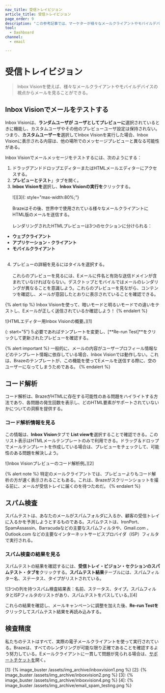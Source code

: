 ```yaml
---
nav_title: 受信トレイビジョン
article_title: 受信トレイビジョン
page_order: 9
description: "この参考記事では、マーケターが様々なメールクライアントやモバイルデバイスの視点からメールを見ることができる機能、Inbox Visionの設定方法を取り上げている。"
tool:
  - Dashboard
channel:
  - email

---
```


# 受信トレイビジョン

> Inbox Visionを使えば、様々なメールクライアントやモバイルデバイスの視点からメールを見ることができる。 

## Inbox Visionでメールをテストする

Inbox Visionは、**ランダムユーザが** **ユーザとしてプレビューに**選択されているときに機能し、カスタムユーザやその他のプレビューユーザ設定は保持されない。つまり、**カスタムユーザーを**選択してInbox Visionを実行した場合、Inbox Visionに表示される内容は、他の場所でのメッセージプレビューと異なる可能性がある。 

Inbox Visionでメールメッセージをテストするには、次のようにする：

1. ドラッグアンドドロップエディターまたはHTMLメールエディターにアクセスする。 
2. **プレビューとテスト**」タブを開く。
3. **Inbox Visionを**選択し、**Inbox Visionの実行を**クリックする。<br><br> ![][3]{: style="max-width:80%;"}<br><br> Brazeはその後、世界中で使用されている様々なメールクライアントにHTML版のメールを送信する。<br><br> レンダリングされたHTMLプレビューは3つのセクションに分けられる： 
- **ウェブクライアント** 
- **アプリケーション・クライアント** 
- **モバイルクライアント**<br><br>
4. プレビューの詳細を見るにはタイルを選択する。<br><br> これらのプレビューを見るには、Eメールに件名と有効な送信ドメインが含まれていなければならない。デスクトップとモバイルではメールのレンダリングが異なることを意識しよう。これらのプレビューを見ながら、コンテンツを確認し、メールが意図したとおりに表示されていることを確認できる。

{% alert tip %}
Inbox Visionを使って、暗いモードと明るいモードでの違いをテストし、Eメールが正しく送信されているか確認しよう！
{% endalert %}

![HTMLエディター用Inbox Visionの概要。][1]

{: start="5"}
5\.必要であればテンプレートを変更し、\[**Re-run Test]**をクリックして更新されたプレビューを確認する。

{% alert important %}
一般的に、メールの内容がユーザープロフィール情報などのテンプレート情報に依存している場合、Inbox Visionでは動作しない。これは、Brazeのテンプレートが、この機能を使ってEメールを送信する際に、空のユーザーになってしまうためである。
{% endalert %}

## コード解析

コード解析は、BrazeがHTMLに存在する可能性のある問題をハイライトする方法であり、各問題の発生回数を表示し、どのHTML要素がサポートされていないかについての洞察を提供する。 

### コード解析情報を見る

この情報は、**Inbox Vision**タブで<i class="fas fa-list"></i> **List viewを**選択することで確認できる。このリスト表示はHTMLメールテンプレートのみで利用できる。ドラッグ＆ドロップでメールテンプレートを作成している場合は、プレビューをチェックして、可能性のある問題を解決しよう。

![Inbox Visionプレビューのコード解析例。][2]

{% alert note %}
特定のメールクライアントでは、プレビューよりもコード解析の方が速く表示されることもある。これは、Brazeがスクリーンショットを撮る前に、メールが受信トレイに届くのを待つためだ。
{% endalert %}

## スパム検査

スパムテストは、あなたのメールがスパムフォルダに入るか、顧客の受信トレイに入るかを予測しようとするものである。スパムテストは、IronPort、SpamAssassin、Barracudaなどの主要なスパムフィルタや、Gmail.com 、Outlook.com などの主要なインターネットサービスプロバイダ（ISP）フィルタで実行される。

### スパム検査の結果を見る

スパムテストの結果を確認するには、**受信トレイ・ビジョン・**セクションの**スパムテスト・タブを**クリックする。**スパムテスト結果**テーブルには、スパムフィルター名、ステータス、タイプがリストされている。

![3つの列を持つスパム検査結果表：名前、ステータス、タイプ。スパムフィルタとISPフィルタのリストがあり、スパムテストをパスしている。][4]

これらの結果を確認し、メールキャンペーンに調整を加えた後、**Re-run Testを**クリックしてスパムテスト結果を再読み込みする。

## 検査精度

私たちのテストはすべて、実際の電子メールクライアントを使って実行されている。Brazeは、すべてのレンダリングが可能な限り正確であることを確認するよう努力している。Eメールクライアントに一貫して問題が見られる場合は、[サポートチケットを]({{site.baseurl}}/braze_support/)開く。

[1]: {% image_buster /assets/img_archive/inboxvision1.png %}
[2]: {% image_buster /assets/img_archive/inboxvision2.png %}
[3]: {% image_buster /assets/img_archive/inboxvision4.png %}
[4]: {% image_buster /assets/img_archive/email_spam_testing.png %}
